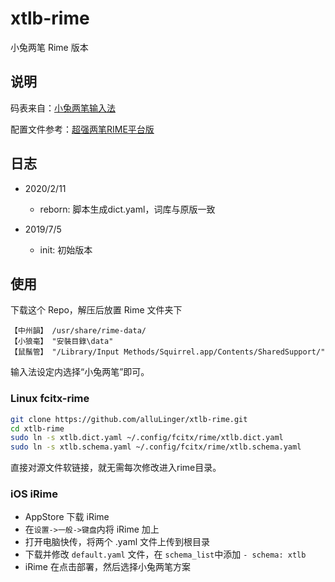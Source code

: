 # xtlb-rime

小兔两笔 Rime 版本

## 说明

码表来自：[小兔两笔输入法](http://xtlb.ys168.com/)

配置文件参考：[超强两笔RIME平台版](http://fds8866.ys168.com/)

## 日志
- 2020/2/11
	* reborn: 脚本生成dict.yaml，词库与原版一致

- 2019/7/5
	* init: 初始版本

## 使用

 下载这个 Repo，解压后放置 Rime 文件夹下
 >
    【中州韻】 /usr/share/rime-data/
    【小狼毫】 "安裝目錄\data"
    【鼠鬚管】 "/Library/Input Methods/Squirrel.app/Contents/SharedSupport/"
    
 输入法设定内选择“小兔两笔”即可。

### Linux fcitx-rime
```bash
git clone https://github.com/alluLinger/xtlb-rime.git
cd xtlb-rime
sudo ln -s xtlb.dict.yaml ~/.config/fcitx/rime/xtlb.dict.yaml
sudo ln -s xtlb.schema.yaml ~/.config/fcitx/rime/xtlb.schema.yaml
```
直接对源文件软链接，就无需每次修改进入rime目录。

### iOS iRime
- AppStore 下载 iRime
- 在`设置->一般->键盘`内将 iRime 加上
- 打开电脑快传，将两个 .yaml 文件上传到根目录
- 下载并修改 `default.yaml` 文件，在 `schema_list`中添加 `- schema: xtlb`
- iRime 在点击部署，然后选择小兔两笔方案

